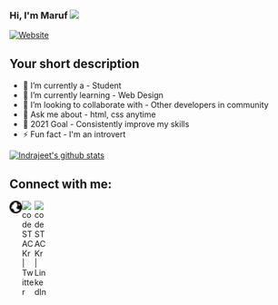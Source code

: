 ### Hi, I'm Maruf <img src="https://media.giphy.com/media/hvRJCLFzcasrR4ia7z/giphy.gif" width="25px">
[![Website](https://img.shields.io/badge/Featured-Project-green?style=flat-square)](https://google.com)

## Your short description
- 🔭 I’m currently a - Student
- 🌱 I’m currently learning - Web Design
- 👯 I’m looking to collaborate with - Other developers in community
- 💬 Ask me about - html, css anytime
- 🥅 2021 Goal - Consistently improve my skills
- ⚡ Fun fact - I'm an introvert

<!-- ❔❔❔❔ means username in below README.md -->
<!-- Also feel free to update second URL to any URL -->
[![Indrajeet's github stats](https://github-readme-stats.vercel.app/api?username=immaruf&count_private=true&include_all_commits=true&theme=radical)](https://google.com)

## Connect with me:
[<img align="left" alt="codeSTACKr.com" width="22px" src="https://raw.githubusercontent.com/iconic/open-iconic/master/svg/globe.svg" />][website]
[<img align="left" alt="codeSTACKr | Twitter" width="22px" src="https://cdn.jsdelivr.net/npm/simple-icons@v3/icons/twitter.svg" />][twitter]
[<img align="left" alt="codeSTACKr | LinkedIn" width="22px" src="https://cdn.jsdelivr.net/npm/simple-icons@v3/icons/linkedin.svg" />][linkedin]
<br />


<!-- This section you create this variables that are used above -->
[twitter]: https://twitter.com/1m_maruf
[linkedin]: https://www.linkedin.com/in/1mmaruf/
[website]: https://google.com
[twitter]: https://twitter.com/indrajeet_nikam
[linkedin]: https://www.linkedin.com/in/indrajeet-nikam-3737a8101/
